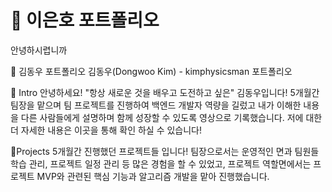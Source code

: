 # 📜 이은호 포트폴리오

안녕하시렵니까

📜 김동우 포트폴리오
김동우(Dongwoo Kim) - kimphysicsman 포트폴리오


👋 Intro
안녕하세요! "항상 새로운 것을 배우고 도전하고 싶은" 김동우입니다!
5개월간 팀장을 맡으며 팀 프로젝트를 진행하여 백엔드 개발자 역량을 길렀고
내가 이해한 내용을 다른 사람들에게 설명하며 함께 성장할 수 있도록 영상으로 기록했습니다.
저에 대한 더 자세한 내용은  이곳을 통해 확인 하실 수 있습니다!


📝Projects
5개월간 진행했던 프로젝트들 입니다!
팀장으로서는 운영적인 면과 팀원들 학습 관리, 프로젝트 일정 관리 등 많은 경험을 할 수 있었고,
프로젝트 역할면에서는 프로젝트 MVP와 관련된 핵심 기능과 알고리즘 개발을 맡아 진행했습니다.

